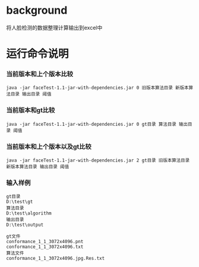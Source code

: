 # background
将人脸检测的数据整理计算输出到excel中

# 运行命令说明

### 当前版本和上个版本比较

```
java -jar faceTest-1.1-jar-with-dependencies.jar 0 旧版本算法目录 新版本算法目录 输出目录 阈值
```



### 当前版本和gt比较

```
java -jar faceTest-1.1-jar-with-dependencies.jar 0 gt目录 算法目录 输出目录 阈值
```



### 当前版本和上个版本以及gt比较

```
java -jar faceTest-1.1-jar-with-dependencies.jar 2 gt目录 旧版本算法目录 新版本算法目录 输出目录 阈值
```


### 输入样例
```
gt目录
D:\test\gt
算法目录
D:\test\algorithm
输出目录
D:\test\output

gt文件
conformance_1_1_3072x4096.pnt
conformance_1_1_3072x4096.txt
算法文件
conformance_1_1_3072x4096.jpg.Res.txt
```
